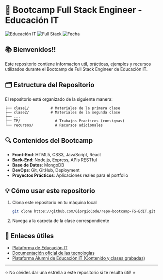 # 🚀 Bootcamp Full Stack Engineer - Educación IT

![Educación IT](https://img.shields.io/badge/Educaci%C3%B3n%20IT-Bootcamp-blue)
![Full Stack](https://img.shields.io/badge/Full%20Stack-Engineer-orange)
![Fecha](https://img.shields.io/badge/Actualizado-Julio%202025-green)

## 📚 Bienvenidos!!

Este repositorio contiene informacion util, prácticas, ejemplos y recursos utilizados durante el Bootcamp de Full Stack Engineer de Educación IT.

## 🗂️ Estructura del Repositorio

El repositorio está organizado de la siguiente manera:

```
├── clase1/          # Materiales de la primera clase
├── clase2/          # Materiales de la segunda clase
├── ...
├── TP/                # Trabajos Practicos (consignas)
└── recursos/          # Recursos adicionales
```

## 🔍 Contenidos del Bootcamp

-   **Front-End**: HTML5, CSS3, JavaScript, React
-   **Back-End**: Node.js, Express, APIs RESTful
-   **Base de Datos**: MongoDB
-   **DevOps**: Git, GitHub, Deployment
-   **Proyectos Prácticos**: Aplicaciones reales para el portfolio

## 💡 Cómo usar este repositorio

1. Clona este repositorio en tu máquina local

    ```bash
    git clone https://github.com/GiorgioCode/repo-bootcamp-FS-EdIT.git
    ```

2. Navega a la carpeta de la clase correspondiente

## 🔗 Enlaces útiles

-   [Plataforma de Educación IT](https://www.educacionit.com/)
-   [Documentación oficial de las tecnologías](https://developer.mozilla.org/)
-   [Plataforma Alumni de Educación IT (Contenido y clases grabadas)](https://alumni.education/login/)

---

⭐ No olvides dar una estrella a este repositorio si te resulta útil! ⭐
